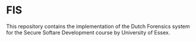 # FIS
This repository contains the implementation of the Dutch Forensics system for the Secure Softare Development course by University of Essex.

